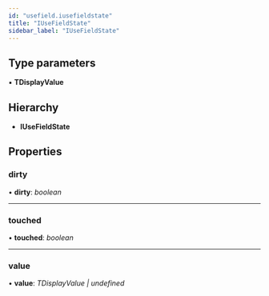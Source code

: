 ```yaml
---
id: "usefield.iusefieldstate"
title: "IUseFieldState"
sidebar_label: "IUseFieldState"
---
```


## Type parameters

▪ **TDisplayValue**

## Hierarchy

* **IUseFieldState**

## Properties

###  dirty

• **dirty**: *boolean*

___

###  touched

• **touched**: *boolean*

___

###  value

• **value**: *TDisplayValue | undefined*
